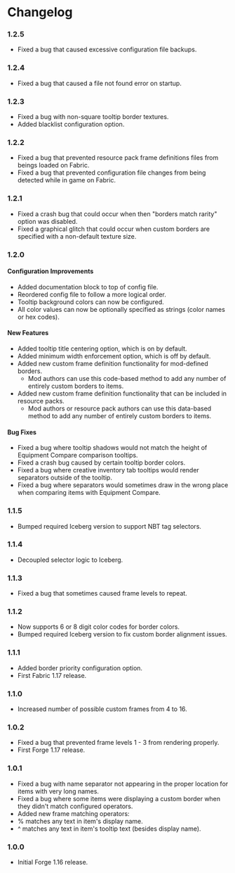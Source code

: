 # Changelog

### 1.2.5
- Fixed a bug that caused excessive configuration file backups.

### 1.2.4
- Fixed a bug that caused a file not found error on startup.

### 1.2.3
- Fixed a bug with non-square tooltip border textures.
- Added blacklist configuration option.

### 1.2.2
- Fixed a bug that prevented resource pack frame definitions files from beings loaded on Fabric.
- Fixed a bug that prevented configuration file changes from being detected while in game on Fabric.

### 1.2.1
- Fixed a crash bug that could occur when then "borders match rarity" option was disabled.
- Fixed a graphical glitch that could occur when custom borders are specified with a non-default texture size.

### 1.2.0
#### Configuration Improvements

- Added documentation block to top of config file.
- Reordered config file to follow a more logical order.
- Tooltip background colors can now be configured.
- All color values can now be optionally specified as strings (color names or hex codes).

#### New Features

- Added tooltip title centering option, which is on by default.
- Added minimum width enforcement option, which is off by default.
- Added new custom frame definition functionality for mod-defined borders.
  - Mod authors can use this code-based method to add any number of entirely custom borders to items.
- Added new custom frame definition functionality that can be included in resource packs.
  - Mod authors or resource pack authors can use this data-based method to add any number of entirely custom borders to items.

#### Bug Fixes

- Fixed a bug where tooltip shadows would not match the height of Equipment Compare comparison tooltips.
- Fixed a crash bug caused by certain tooltip border colors.
- Fixed a bug where creative inventory tab tooltips would render separators outside of the tooltip.
- Fixed a bug where separators would sometimes draw in the wrong place when comparing items with Equipment Compare.

### 1.1.5
- Bumped required Iceberg version to support NBT tag selectors.

### 1.1.4
- Decoupled selector logic to Iceberg.

### 1.1.3
- Fixed a bug that sometimes caused frame levels to repeat.

### 1.1.2
- Now supports 6 or 8 digit color codes for border colors.
- Bumped required Iceberg version to fix custom border alignment issues.

### 1.1.1
- Added border priority configuration option.
- First Fabric 1.17 release.

### 1.1.0
- Increased number of possible custom frames from 4 to 16.

### 1.0.2
- Fixed a bug that prevented frame levels 1 - 3 from rendering properly.
- First Forge 1.17 release.

### 1.0.1
- Fixed a bug with name separator not appearing in the proper location for items with very long names.
- Fixed a bug where some items were displaying a custom border when they didn't match configured operators.
- Added new frame matching operators:
-   % matches any text in item's display name.
-   ^ matches any text in item's tooltip text (besides display name).

### 1.0.0
- Initial Forge 1.16 release.
